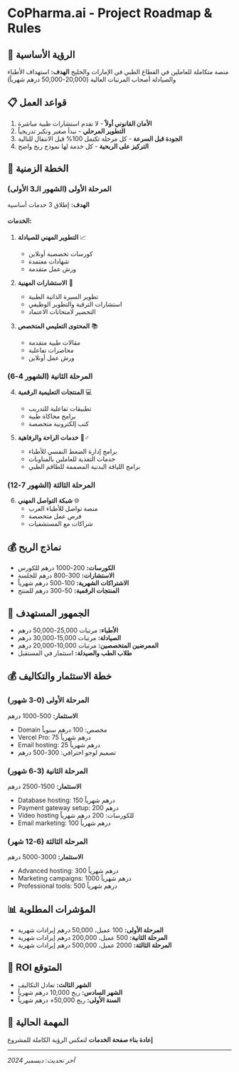 # CoPharma.ai - Project Roadmap & Rules

## 🎯 **الرؤية الأساسية**
منصة متكاملة للعاملين في القطاع الطبي في الإمارات والخليج
**الهدف:** استهداف الأطباء والصيادلة أصحاب المرتبات العالية (20,000-50,000 درهم شهرياً)

## 📋 **قواعد العمل**
1. **الأمان القانوني أولاً** - لا نقدم استشارات طبية مباشرة
2. **التطوير المرحلي** - نبدأ صغير ونكبر تدريجياً
3. **الجودة قبل السرعة** - كل مرحلة تكتمل 100% قبل الانتقال للتالية
4. **التركيز على الربحية** - كل خدمة لها نموذج ربح واضح

## 🚀 **الخطة الزمنية**

### **المرحلة الأولى (الشهور الـ3 الأولى)**
**الهدف:** إطلاق 3 خدمات أساسية

#### **الخدمات:**
1. **التطوير المهني للصيادلة** 📈
   - كورسات تخصصية أونلاين
   - شهادات معتمدة
   - ورش عمل متقدمة

2. **الاستشارات المهنية** 💼
   - تطوير السيرة الذاتية الطبية
   - استشارات الترقية والتطوير الوظيفي
   - التحضير لامتحانات الاعتماد

3. **المحتوى التعليمي المتخصص** 📚
   - مقالات طبية متقدمة
   - محاضرات تفاعلية
   - ورش عمل أونلاين

### **المرحلة الثانية (الشهور 4-6)**
4. **المنتجات التعليمية الرقمية** 💻
   - تطبيقات تفاعلية للتدريب
   - برامج محاكاة طبية
   - كتب إلكترونية متخصصة

5. **خدمات الراحة والرفاهية** 🧘♂️
   - برامج إدارة الضغط النفسي للأطباء
   - خدمات التغذية للعاملين بالمناوبات
   - برامج اللياقة البدنية المصممة للطاقم الطبي

### **المرحلة الثالثة (الشهور 7-12)**
6. **شبكة التواصل المهني** 🌐
   - منصة تواصل للأطباء العرب
   - فرص عمل متخصصة
   - شراكات مع المستشفيات

## 💰 **نماذج الربح**
- **الكورسات:** 200-1000 درهم للكورس
- **الاستشارات:** 300-800 درهم للجلسة
- **الاشتراكات الشهرية:** 100-500 درهم شهرياً
- **المنتجات الرقمية:** 50-300 درهم للمنتج

## 🎯 **الجمهور المستهدف**
- **الأطباء:** مرتبات 25,000-50,000 درهم
- **الصيادلة:** مرتبات 15,000-30,000 درهم  
- **الممرضين المتخصصين:** مرتبات 10,000-20,000 درهم
- **طلاب الطب والصيدلة:** استثمار في المستقبل

## 💰 **خطة الاستثمار والتكاليف**

### **المرحلة الأولى (0-3 شهور)**
**الاستثمار:** 500-1000 درهم
- Domain مخصص: 100 درهم سنوياً
- Vercel Pro: 75 درهم شهرياً
- Email hosting: 25 درهم شهرياً
- تصميم لوجو احترافي: 300-500 درهم

### **المرحلة الثانية (3-6 شهور)**
**الاستثمار:** 1500-2500 درهم
- Database hosting: 150 درهم شهرياً
- Payment gateway setup: 200 درهم
- Video hosting للكورسات: 200 درهم شهرياً
- Email marketing: 100 درهم شهرياً

### **المرحلة الثالثة (6-12 شهر)**
**الاستثمار:** 3000-5000 درهم
- Advanced hosting: 300 درهم شهرياً
- Marketing campaigns: 1000 درهم شهرياً
- Professional tools: 500 درهم شهرياً

## 📊 **المؤشرات المطلوبة**
- **المرحلة الأولى:** 100 عميل، 50,000 درهم إيرادات شهرية
- **المرحلة الثانية:** 500 عميل، 200,000 درهم إيرادات شهرية
- **المرحلة الثالثة:** 2000 عميل، 500,000 درهم إيرادات شهرية

## 🎯 **ROI المتوقع**
- **الشهر الثالث:** تعادل التكاليف
- **الشهر السادس:** ربح 10,000 درهم شهرياً
- **السنة الأولى:** ربح 50,000+ درهم شهرياً

## 🔄 **المهمة الحالية**
**إعادة بناء صفحة الخدمات** لتعكس الرؤية الكاملة للمشروع

---
*آخر تحديث: ديسمبر 2024*